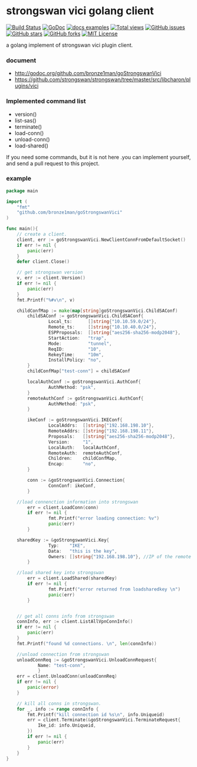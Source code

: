 strongswan vici golang client
=============================
[![Build Status](https://travis-ci.org/bronze1man/goStrongswanVici.svg)](https://travis-ci.org/bronze1man/goStrongswanVici)
[![GoDoc](https://godoc.org/github.com/bronze1man/goStrongswanVici?status.svg)](https://godoc.org/github.com/bronze1man/goStrongswanVici)
[![docs examples](https://sourcegraph.com/api/repos/github.com/bronze1man/goStrongswanVici/badges/docs-examples.png)](https://sourcegraph.com/github.com/bronze1man/goStrongswanVici)
[![Total views](https://sourcegraph.com/api/repos/github.com/bronze1man/goStrongswanVici/counters/views.png)](https://sourcegraph.com/github.com/bronze1man/goStrongswanVici)
[![GitHub issues](https://img.shields.io/github/issues/bronze1man/goStrongswanVici.svg)](https://github.com/bronze1man/goStrongswanVici/issues)
[![GitHub stars](https://img.shields.io/github/stars/bronze1man/goStrongswanVici.svg)](https://github.com/bronze1man/goStrongswanVici/stargazers)
[![GitHub forks](https://img.shields.io/github/forks/bronze1man/goStrongswanVici.svg)](https://github.com/bronze1man/goStrongswanVici/network)
[![MIT License](http://img.shields.io/badge/license-MIT-blue.svg?style=flat-square)](https://github.com/bronze1man/goStrongswanVici/blob/master/LICENSE)

a golang implement of strongswan vici plugin client.

### document
* http://godoc.org/github.com/bronze1man/goStrongswanVici
* https://github.com/strongswan/strongswan/tree/master/src/libcharon/plugins/vici

### Implemented command list
* version()
* list-sas()
* terminate()
* load-conn()
* unload-conn()
* load-shared()

If you need some commands, but it is not here .you can implement yourself, and send a pull request to this project.

### example
```go
package main

import (
	"fmt"
	"github.com/bronze1man/goStrongswanVici"
)

func main(){
    // create a client.
	client, err := goStrongswanVici.NewClientConnFromDefaultSocket()
	if err != nil {
		panic(err)
	}
	defer client.Close()

	// get strongswan version
	v, err := client.Version()
	if err != nil {
		panic(err)
	}
	fmt.Printf("%#v\n", v)

	childConfMap := make(map[string]goStrongswanVici.ChildSAConf)
        childSAConf := goStrongswanVici.ChildSAConf{
                Local_ts:      []string{"10.10.59.0/24"},
                Remote_ts:     []string{"10.10.40.0/24"},
                ESPProposals:  []string{"aes256-sha256-modp2048"},
                StartAction:   "trap",
                Mode:          "tunnel",
                ReqID:         "10",
                RekeyTime:     "10m",
                InstallPolicy: "no",
        }
        childConfMap["test-conn"] = childSAConf

        localAuthConf := goStrongswanVici.AuthConf{
                AuthMethod: "psk",
        }
        remoteAuthConf := goStrongswanVici.AuthConf{
                AuthMethod: "psk",
        }

        ikeConf := goStrongswanVici.IKEConf{
                LocalAddrs:  []string{"192.168.198.10"},
                RemoteAddrs: []string{"192.168.198.11"},
                Proposals:   []string{"aes256-sha256-modp2048"},
                Version:     "1",
                LocalAuth:   localAuthConf,
                RemoteAuth:  remoteAuthConf,
                Children:    childConfMap,
                Encap:       "no",
        }

        conn := &goStrongswanVici.Connection{
                ConnConf: ikeConf,
        }

	//load connenction information into strongswan
        err = client.LoadConn(conn)
        if err != nil {
                fmt.Printf("error loading connection: %v")
                panic(err)
        }

	sharedKey := &goStrongswanVici.Key{
                Typ:    "IKE",
                Data:   "this is the key",
                Owners: []string{"192.168.198.10"}, //IP of the remote host
        }

	//load shared key into strongswan
        err = client.LoadShared(sharedKey)
        if err != nil {
                fmt.Printf("error returned from loadsharedkey \n")
                panic(err)
        }


	// get all conns info from strongswan
	connInfo, err := client.ListAllVpnConnInfo()
	if err != nil {
		panic(err)
	}
	fmt.Printf("found %d connections. \n", len(connInfo))

	//unload connection from strongswan
	unloadConnReq := &goStrongswanVici.UnloadConnRequest{
			Name: "test-conn",
			}
	err = client.UnloadConn(unloadConnReq)
	if err != nil {
		panic(error)
	}

	// kill all conns in strongswan.
	for _, info := range connInfo {
		fmt.Printf("kill connection id %s\n", info.Uniqueid)
		err = client.Terminate(&goStrongswanVici.TerminateRequest{
			Ike_id: info.Uniqueid,
		})
		if err != nil {
			panic(err)
		}
	}
}
```
